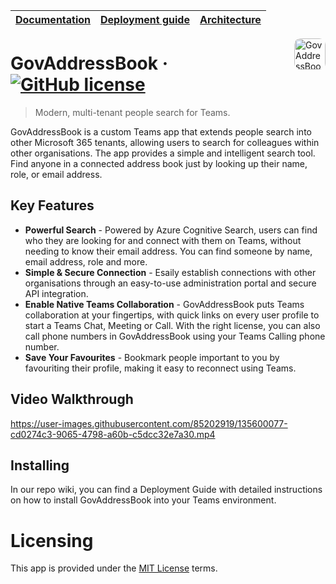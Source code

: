 | [Documentation](https://github.com/engagesquared/GovAddressBook/wiki/) | [Deployment guide](https://github.com/engagesquared/GovAddressBook/wiki/Deployment-Guide) | [Architecture](https://github.com/engagesquared/GovAddressBook/wiki/Solution-Architecture) |
| ---- | ---- | ---- |

<img src="https://user-images.githubusercontent.com/85202919/135562950-107f7b4f-9c70-42fe-92f5-bb71d08e6a13.png" alt="GovAddressBook Logo" align="right" style="height: 50px; border-radius: 10px;">

# GovAddressBook &middot; [![GitHub license](https://img.shields.io/badge/license-MIT-blue.svg?style=flat-square)](https://github.com/engagesquared/GovAddressBook/blob/main/LICENSE)
> Modern, multi-tenant people search for Teams.

GovAddressBook is a custom Teams app that extends people search into other Microsoft 365 tenants, allowing users to search for colleagues within other organisations. The app provides a simple and intelligent search tool. Find anyone in a connected address book just by looking up their name, role, or email address.

## Key Features
* **Powerful Search** - Powered by Azure Cognitive Search, users can find who they are looking for and connect with them on Teams, without needing to know their email address. You can find someone by name, email address, role and more. 
* **Simple & Secure Connection** - Esaily establish connections with other organisations through an easy-to-use administration portal and secure API integration. 
* **Enable Native Teams Collaboration** - GovAddressBook puts Teams collaboration at your fingertips, with quick links on every user profile to start a Teams Chat, Meeting or Call. With the right license, you can also call phone numbers in GovAddressBook using your Teams Calling phone number.
* **Save Your Favourites** - Bookmark people important to you by favouriting their profile, making it easy to reconnect using Teams.

## Video Walkthrough

https://user-images.githubusercontent.com/85202919/135600077-cd0274c3-9065-4798-a60b-c5dcc32e7a30.mp4

## Installing 

In our repo wiki, you can find a Deployment Guide with detailed instructions on how to install GovAddressBook into your Teams environment.

# Licensing
This app is provided under the [MIT License](/blob/main/LICENSE) terms.
